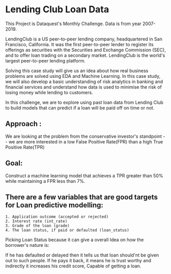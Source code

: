 # Lending Club Loan Data

This Project is Dataquest's Monthly Challenge.
Data is from year 2007-2019.

LendingClub is a US peer-to-peer lending company, headquartered in San Francisco, California. It was the first peer-to-peer lender to register its offerings as securities with the Securities and Exchange Commission (SEC), and to offer loan trading on a secondary market. LendingClub is the world's largest peer-to-peer lending platform.

Solving this case study will give us an idea about how real business problems are solved using EDA and Machine Learning. In this case study, we will also develop a basic understanding of risk analytics in banking and financial services and understand how data is used to minimise the risk of losing money while lending to customers.

In this challenge, we are to explore using past loan data from Lending Club to build models that can predict if a loan will be paid off on time or not.

## Approach :
We are looking at the problem from the conservative investor's standpoint -- we are more interested in a low False Positive Rate(FPR) than a high True Positive Rate(TPR)

## Goal:
Construct a machine learning model that achieves a TPR greater than 50% while maintaining a FPR less than 7%.

## There are a few variables that are good targets for Loan predictive modelling:

    1. Application outcome (accepted or rejected)
    2. Interest rate (int_rate)
    3. Grade of the loan (grade)
    4. The loan status, if paid or defaulted (loan_status)
Picking Loan Status because it can give a overall Idea on how the borrower's nature is:

If he has defaulted or delayed then it tells us that loan should'nt be given out to such people.
If he pays it back, it means he is trust worthy and indirectly it increases his credit score, Capable of getting a loan.
